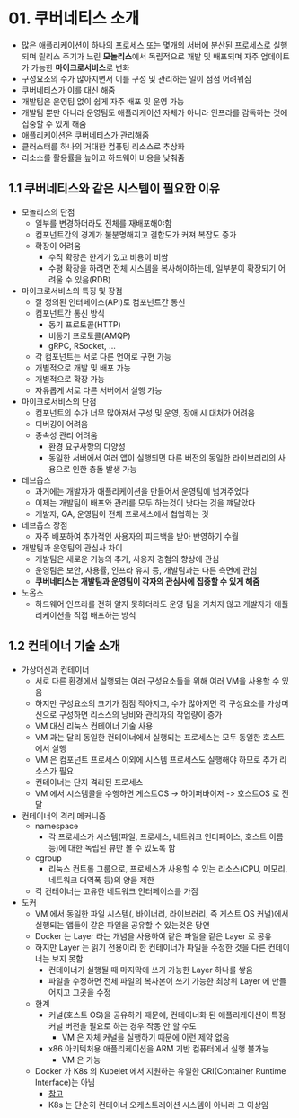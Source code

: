 # 01. 쿠버네티스 소개


* 많은 애플리케이션이 하나의 프로세스 또는 몇개의 서버에 분산된 프로세스로 실행되며 릴리스 주기가 느린 **모놀리스**에서 독립적으로 개발 및 배포되며 자주 업데이트가 가능한 **마이크로서비스**로 변화
* 구성요소의 수가 많아지면서 이를 구성 및 관리하는 일이 점점 어려워짐
* 쿠버네티스가 이를 대신 해줌
* 개발팀은 운영팀 없이 쉽게 자주 배포 및 운영 가능
* 개발팀 뿐만 아니라 운영팀도 애플리케이션 자체가 아니라 인프라를 감독하는 것에 집중할 수 있게 해줌
* 애플리케이션은 쿠버네티스가 관리해줌
* 클러스터를 하나의 거대한 컴퓨팅 리소스로 추상화
* 리소스를 활용률을 높이고 하드웨어 비용을 낮춰줌

## 1.1 쿠버네티스와 같은 시스템이 필요한 이유 
* 모놀리스의 단점
  * 일부를 변경하더라도 전체를 재배포해야함
  * 컴포넌트간의 경계가 불분명해지고 결합도가 커져 복잡도 증가
  * 확장이 어려움
    * 수직 확장은 한계가 있고 비용이 비쌈
    * 수평 확장을 하려면 전체 시스템을 복사해야하는데, 일부분이 확장되기 어려울 수 있음(RDB)
* 마이크로서비스의 특징 및 장점
  * 잘 정의된 인터페이스(API)로 컴포넌트간 통신
  * 컴포넌트간 통신 방식
    * 동기 프로토콜(HTTP)
    * 비동기 프로토콜(AMQP)
    * gRPC, RSocket, ...
  * 각 컴포넌트는 서로 다른 언어로 구현 가능
  * 개별적으로 개발 및 배포 가능
  * 개별적으로 확장 가능
  * 자유롭게 서로 다른 서버에서 실행 가능
* 마이크로서비스의 단점
  * 컴포넌트의 수가 너무 많아져서 구성 및 운영, 장애 시 대처가 어려움
  * 디버깅이 어려움
  * 종속성 관리 어려움
    * 환경 요구사항의 다양성
    * 동일한 서버에서 여러 앱이 실행되면 다른 버전의 동일한 라이브러리의 사용으로 인한 충돌 발생 가능
* 데브옵스
  * 과거에는 개발자가 애플리케이션을 만들어서 운영팀에 넘겨주었다
  * 이제는 개발팀이 배포와 관리를 모두 하는것이 낫다는 것을 꺠달았다
  * 개발자, QA, 운영팀이 전체 프로세스에서 협업하는 것
* 데브옵스 장점
  * 자주 배포하여 추가적인 사용자의 피드백을 받아 반영하기 수월
* 개발팀과 운영팀의 관심사 차이
  * 개발팀은 새로운 기능의 추가, 사용자 경험의 향상에 관심
  * 운영팀은 보안, 사용률, 인프라 유지 등, 개발팀과는 다른 측면에 관심
  * **쿠버네티스는 개발팀과 운영팀이 각자의 관심사에 집중할 수 있게 해줌**
* 노옵스
  * 하드웨어 인프라를 전혀 알지 못하더라도 운영 팀을 거치지 않고 개발자가 애플리케이션을 직접 배포하는 방식
  
## 1.2 컨테이너 기술 소개
* 가상머신과 컨테이너
  * 서로 다른 환경에서 실행되는 여러 구성요소들을 위해 여러 VM을 사용할 수 있음
  * 하지만 구성요소의 크기가 점점 작아지고, 수가 많아지면 각 구성요소를 가상머신으로 구성하면 리소스의 낭비와 관리자의 작업량이 증가
  * VM 대신 리눅스 컨테이너 기술 사용
  * VM 과는 달리 동일한 컨테이너에서 실행되는 프로세스는 모두 동일한 호스트에서 실행
  * VM 은 컴포넌트 프로세스 이외에 시스템 프로세스도 실행해야 하므로 추가 리소스가 필요
  * 컨테이너는 단지 격리된 프로세스
  * VM 에서 시스템콜을 수행하면 게스트OS -> 하이퍼바이저 -> 호스트OS 로 전달 
* 컨테이너의 격리 메커니즘
  * namespace
    * 각 프로세스가 시스템(파일, 프로세스, 네트워크 인터페이스, 호스트 이름 등)에 대한 독립된 뷰만 볼 수 있도록 함
  * cgroup
    * 리눅스 컨트롤 그룹으로, 프로세스가 사용할 수 있는 리소스(CPU, 메모리, 네트워크 대역폭 등)의 양을 제한
  * 각 컨테이너는 고유한 네트워크 인터페이스를 가짐
* 도커
  * VM 에서 동일한 파일 시스템(, 바이너리, 라이브러리, 즉 게스트 OS 커널)에서 실행되는 앱들이 같은 파일을 공유할 수 있는것은 당연
  * Docker 는 Layer 라는 개념을 사용하여 같은 파일을 같은 Layer 로 공유
  * 하지만 Layer 는 읽기 전용이라 한 컨테이너가 파일을 수정한 것을 다른 컨테이너는 보지 못함
    * 컨테이너가 실행될 때 마지막에 쓰기 가능한 Layer 하나를 쌓음
    * 파일을 수정하면 전체 파일의 복사본이 쓰기 가능한 최상위 Layer 에 만들어지고 그곳을 수정
  * 한계
    * 커널(호스트 OS)을 공유하기 때문에, 컨테이너화 된 애플리케이션이 특정 커널 버전을 필요로 하는 경우 작동 안 할 수도
      * VM 은 자체 커널을 실행하기 때문에 이런 제약 없음
    * x86 아키텍처용 애플리케이션을 ARM 기반 컴퓨터에서 실행 불가능
      * VM 은 가능 
  * Docker 가 K8s 의 Kubelet 에서 지원하는 유일한 CRI(Container Runtime Interface)는 아님
    * [참고](https://kubernetes.io/docs/setup/production-environment/container-runtimes/)
    * K8s 는 단순히 컨테이너 오케스트레이션 시스템이 아니라 그 이상임
